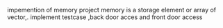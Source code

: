 impemention of memory project
memory is a storage element or array of vector,.
implement testcase ,back door acces and front door access
